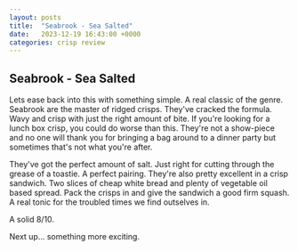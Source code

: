 ```yaml
---
layout: posts
title:  "Seabrook - Sea Salted"
date:   2023-12-19 16:43:00 +0000
categories: crisp review
---
```

## Seabrook - Sea Salted

Lets ease back into this with something simple. A real classic of the genre. Seabrook are the master of ridged crisps. They've cracked the formula. Wavy and crisp with just the right amount of bite. If you're looking for a lunch box crisp, you could do worse than this. They're not a show-piece and no one will thank you for bringing a bag around to a dinner party but sometimes that's not what you're after.

They've got the perfect amount of salt. Just right for cutting through the grease of a toastie. A perfect pairing. They're also pretty excellent in a crisp sandwich. Two slices of cheap white bread and plenty of vegetable oil based spread. Pack the crisps in and give the sandwich a good firm squash. A real tonic for the troubled times we find outselves in.

A solid 8/10. 

Next up... something more exciting.
